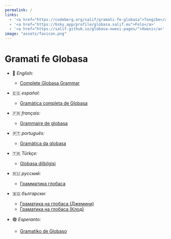 ```yaml
---
permalink: /
links:
  - '<a href="https://codeberg.org/salif/gramati-fe-globasa">Tongibe</a>'
  - '<a href="https://bsky.app/profile/globasa.salif.eu">Folo</a>'
  - '<a href="https://salif.github.io/globasa-xwexi-pages/">Xwexi</a>'
image: "assets/favicon.png"
---
```


# Gramati fe Globasa

- 🏴󠁧󠁢󠁥󠁮󠁧󠁿 _English:_
  - [Complete Globasa Grammar](./eng/)

- 🇪🇸 _español:_
  - [Gramática completa de Globasa](./spa/)

- 🇫🇷 _français:_
  - [Grammaire de globasa](./fr-gemini/)

- 🇵🇹 _português:_
  - [Gramática da globasa](./pt-gemini/)

- 🇹🇷 _Türkçe:_
  - [Globasa dilbilgisi](./tr-gemini/)

- 🇷🇺 _русский:_
  - [Грамматика глобаса](./ru-gemini/)

- 🇧🇬 _български:_
  - [Граматика на глобаса (Джемини)](./bg-gemini/)
  - [Граматика на глобаса (Клод)](./bg-claude/)

- 🟢 _Esperanto:_
  - [Gramatiko de Globaso](./eo-gemini/)
